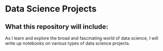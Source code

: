 # Data Science Projects 

## What this repository will include:

As I learn and explore the broad and fascinating world of data science, I will write up notebooks on various types of data science projects. 